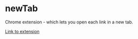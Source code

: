 # newTab
Chrome extension - which lets you open each link in a new tab.

[Link to extension](https://chrome.google.com/webstore/detail/newtab/fphdhcblnidcioeanhhfcnjjddennkip/related?authuser=1)
